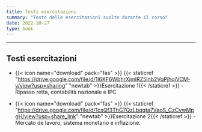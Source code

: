 ```yaml
---
title: Testi esercitazioni
summary: "Testo delle esercitazioni svolte durante il corso"
date: 2022-10-27
type: book
---
```

---

## Testi esercitazioni

- {{< icon name="download" pack="fas" >}} {{< staticref "https://drive.google.com/file/d/1I6KF6WbhrXjmIRZ5lnb2VqPjhqiVCM-v/view?usp=sharing" "newtab" >}}Esercitazione 1{{< /staticref >}} - Ripasso retta, contabilità nazionale e IPC

- {{< icon name="download" pack="fas" >}} {{< staticref "https://drive.google.com/file/d/1csQf3ThG7QzLbqqta7VaoS_CzCvwMpgH/view?usp=share_link" "newtab" >}}Esercitazione 2{{< /staticref >}} - Mercato de lavoro, sistema monetario e inflazione.










